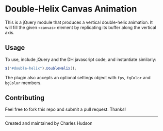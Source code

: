 # Double-Helix Canvas Animation

This is a jQuery module that produces a vertical double-helix animation. It will fill the given `<canvas>` element by replicating its buffer along the vertical axis.

## Usage

To use, include jQuery and the DH javascript code, and instantiate similarly:

```js
$("#double-helix").DoubleHelix();
```

The plugin also accepts an optional settings object with `fps`, `fgColor` and `bgColor` members.

## Contributing

Feel free to fork this repo and submit a pull request. Thanks!

---

Created and maintained by Charles Hudson
